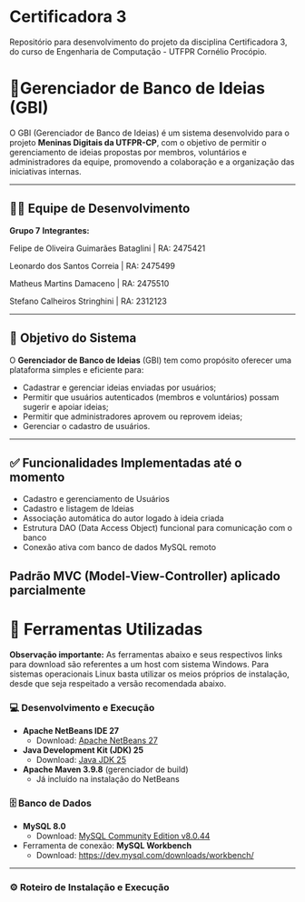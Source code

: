 # Certificadora 3
Repositório para desenvolvimento do projeto da disciplina Certificadora 3, do curso de Engenharia de Computação - UTFPR Cornélio Procópio.

# 🌸Gerenciador de Banco de Ideias (GBI)

O GBI (Gerenciador de Banco de Ideias) é um sistema desenvolvido para o projeto **Meninas Digitais da UTFPR-CP**, com o objetivo de permitir o gerenciamento de ideias propostas por membros, voluntários e administradores da equipe, promovendo a colaboração e a organização das iniciativas internas.

---

## 👩‍💻 Equipe de Desenvolvimento

**Grupo 7**
**Integrantes:**

Felipe de Oliveira Guimarães Bataglini | RA: 2475421

Leonardo dos Santos Correia | RA: 2475499

Matheus Martins Damaceno | RA: 2475510

Stefano Calheiros Stringhini | RA: 2312123

---

## 🎯 Objetivo do Sistema

O **Gerenciador de Banco de Ideias** (GBI) tem como propósito oferecer uma plataforma simples e eficiente para:
- Cadastrar e gerenciar ideias enviadas por usuários;
- Permitir que usuários autenticados (membros e voluntários) possam sugerir e apoiar ideias;
- Permitir que administradores aprovem ou reprovem ideias;
- Gerenciar o cadastro de usuários.

---

## ✅ Funcionalidades Implementadas até o momento

- Cadastro e gerenciamento de Usuários
- Cadastro e listagem de Ideias
- Associação automática do autor logado à ideia criada
- Estrutura DAO (Data Access Object) funcional para comunicação com o banco
- Conexão ativa com banco de dados MySQL remoto

Padrão MVC (Model-View-Controller) aplicado parcialmente
---

# 🧰 Ferramentas Utilizadas
**Observação importante:** As ferramentas abaixo e seus respectivos links para download são referentes a um host com sistema Windows. Para sistemas operacionais Linux basta utilizar os meios próprios de instalação, desde que seja respeitado a versão recomendada abaixo.

### 💻 Desenvolvimento e Execução
- **Apache NetBeans IDE 27**
  - Download: [Apache NetBeans 27](https://archive.apache.org/dist/netbeans/netbeans-installers/25/Apache-NetBeans-25-bin-windows-x64.exe)
- **Java Development Kit (JDK) 25**
  - Download: [Java JDK 25](https://download.oracle.com/java/25/latest/jdk-25_windows-x64_bin.msi)
- **Apache Maven 3.9.8** (gerenciador de build)
  - Já incluído na instalação do NetBeans

### 🗄️ Banco de Dados
- **MySQL 8.0**
  - Download: [MySQL Community Edition v8.0.44](https://dev.mysql.com/get/Downloads/MySQLInstaller/mysql-installer-community-8.0.44.0.msi)
- Ferramenta de conexão: **MySQL Workbench**
  - Download: https://dev.mysql.com/downloads/workbench/

---

### ⚙️ Roteiro de Instalação e Execução

